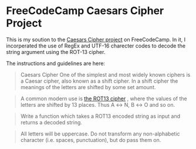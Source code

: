 # FreeCodeCamp Caesars Cipher Project

This is my soution to the [Caesars Cipher project](https://www.freecodecamp.org/learn/javascript-algorithms-and-data-structures/javascript-algorithms-and-data-structures-projects/caesars-cipher) on FreeCodeCamp. In it, I incorperated the use of RegEx and UTF-16 charecter codes to decode the string argument using the ROT-13 cipher.

The instructions and guidelines are here:

> Caesars Cipher
> One of the simplest and most widely known ciphers is a Caesar cipher, also 
> known as a shift cipher. In a shift cipher the meanings of the letters are
> shifted by some set amount.

> A common modern use is [the ROT13 cipher](https://en.wikipedia.org/wiki/ROT13)
> , where the values of the letters are
> shifted by 13 places. Thus A ↔ N, B ↔ O and so on.

> Write a function which takes a ROT13 encoded string as input and returns a
> decoded string.

> All letters will be uppercase. Do not transform any non-alphabetic character
> (i.e. spaces, punctuation), but do pass them on.
